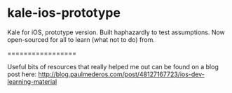 kale-ios-prototype
==================

Kale for iOS, prototype version. Built haphazardly to test assumptions. Now open-sourced for all to learn (what not to do) from.

=================

Useful bits of resources that really helped me out can be found on a blog post here: http://blog.paulmederos.com/post/48127167723/ios-dev-learning-material
